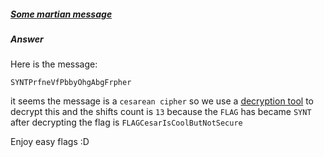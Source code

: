 ##### [Some martian message](http://ringzer0team.com/challenges/25)
##### Answer

Here is the message:
```
SYNTPrfneVfPbbyOhgAbgFrpher
```
it seems the message is a `cesarean cipher` so we use a [decryption tool](http://www.xarg.org/tools/caesar-cipher/) to decrypt this and the shifts count is `13` because the `FLAG` has became `SYNT` after decrypting the flag is `FLAGCesarIsCoolButNotSecure`

Enjoy easy flags :D
